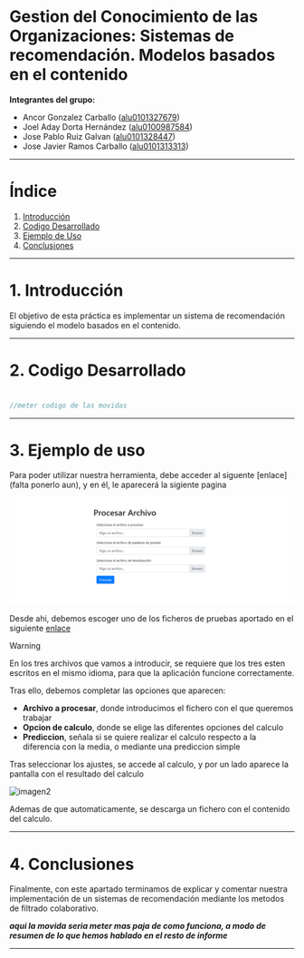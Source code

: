 # Gestion del Conocimiento de las Organizaciones: Sistemas de recomendación. Modelos basados en el contenido


**Integrantes del grupo:** 
- Ancor Gonzalez Carballo ([alu0101327679](alu0101327679@ull.edu.es))
- Joel Aday Dorta Hernández ([alu0100987584](alu0100987584@ull.edu.es))
- Jose Pablo Ruiz Galvan ([alu0101328447](alu0101328447@ull.edu.es))
- Jose Javier Ramos Carballo ([alu0101313313](alu0101313313@ull.edu.es))

---

# Índice

1. [Introducción](#1-introducción)
2. [Codigo Desarrollado](#2-codigo-desarrollado)
3. [Ejemplo de Uso](#3-ejemplo-de-uso)
4. [Conclusiones](#4-conclusiones)

---

# 1. Introducción

El objetivo de esta práctica es implementar un sistema de recomendación siguiendo el modelo basados en el contenido.

---

# 2. Codigo Desarrollado

```c++

//meter codigo de las movidas

```

---

# 3. Ejemplo de uso

Para poder utilizar nuestra herramienta, debe acceder al siguente [enlace](falta ponerlo aun), 
y en él, le aparecerá la sigiente pagina

![imagen1](./imgs/img01.PNG)

Desde ahi, debemos escoger uno de los ficheros de pruebas aportado en el siguiente [enlace](https://github.com/ull-cs/gestion-conocimiento/tree/main/recommeder-systems/examples-documents)

> [!WARNING]  
> En los tres archivos que vamos a introducir, se requiere que los tres esten escritos en el mismo idioma, para que la aplicación funcione correctamente.

Tras ello, debemos completar las opciones que aparecen:

- **Archivo a procesar**, donde introducimos el fichero con el que queremos trabajar
- **Opcion de calculo**, donde se elige las diferentes opciones del calculo  
- **Prediccion**, señala si se quiere realizar el calculo respecto a la diferencia con la media, o mediante una prediccion simple 

Tras seleccionar los ajustes, se accede al calculo, y por un lado aparece la pantalla con el resultado del calculo

![imagen2](./imgs/img2.png)

Ademas de que automaticamente, se descarga un fichero con el contenido del calculo.

---

# 4. Conclusiones

Finalmente, con este apartado terminamos de explicar y comentar nuestra implementación de un sistemas de recomendación mediante los metodos de filtrado colaborativo.

**_aqui la movida seria meter mas paja de como funciona, a modo de resumen de lo que hemos hablado en el resto de informe_**

---
